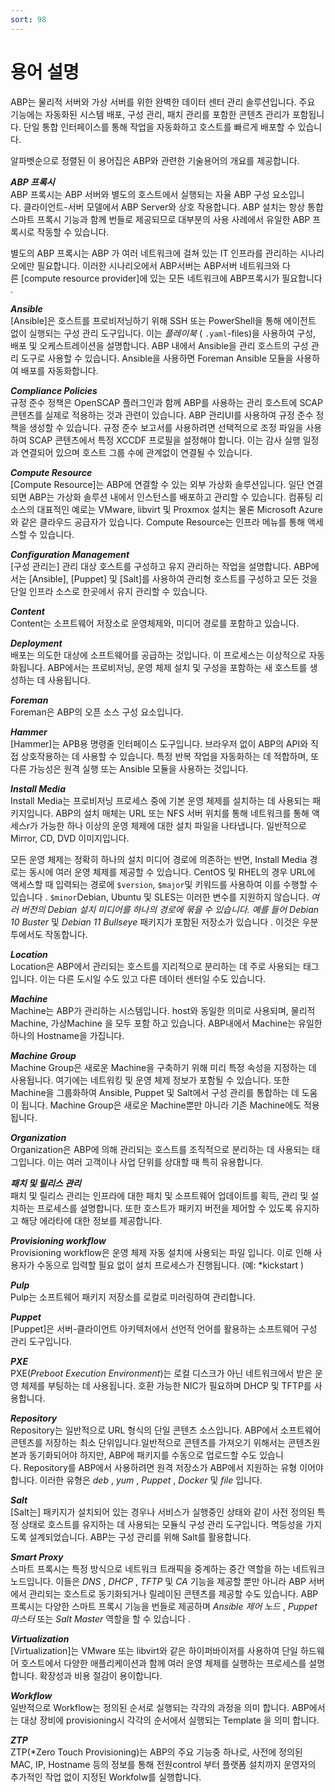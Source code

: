 ```yaml
---
sort: 98
---
```


# 용어 설명

ABP는 물리적 서버와 가상 서버를 
위한 완벽한 데이터 센터 관리 솔루션입니다. 주요 기능에는 자동화된 시스템 배포, 구성 관리, 패치 관리를 포함한 콘텐츠 관리가 포함됩니다. 단일 통합 인터페이스를 통해 작업을 자동화하고 호스트를 빠르게 배포할 수 있습니다.

알파벳순으로 정렬된 이 용어집은 ABP와 관련한 기술용어의 개요를 제공합니다.

***ABP 프록시*** <br>
ABP 프록시는 ABP 서버와 별도의 호스트에서 실행되는 자율 ABP 구성 요소입니다. 클라이언트-서버 모델에서 ABP Server와 상호 작용합니다. ABP 설치는 항상 통합 스마트 프록시 기능과 함께 번들로 제공되므로 대부분의 사용 사례에서 유일한 ABP 프록시로 작동할 수 있습니다.

별도의 ABP 프록시는 ABP 가 여러 네트워크에 걸쳐 있는 IT 인프라를 관리하는 시나리오에만 필요합니다. 이러한 시나리오에서 ABP서버는 ABP서버 네트워크와 다른 [compute resource provider]에 있는 모든 네트워크에 ABP프록시가 필요합니다 .

***Ansible*** <br>
[Ansible]은 호스트를 프로비저닝하기 위해 SSH 또는 PowerShell을 통해 에이전트 없이 실행되는 구성 관리 도구입니다. 이는 *플레이북* ( `.yaml`-files)을 사용하여 구성, 배포 및 오케스트레이션을 설명합니다. ABP 내에서 Ansible을 관리 호스트의 구성 관리 도구로 사용할 수 있습니다. Ansible을 사용하면 Foreman Ansible 모듈을 사용하여 배포를 자동화합니다.

***Compliance Policies*** <br>
규정 준수 정책은 OpenSCAP 플러그인과 함께 ABP를 사용하는 관리 호스트에 SCAP 콘텐츠를 실제로 적용하는 것과 관련이 있습니다. ABP 관리UI를 사용하여 규정 준수 정책을 생성할 수 있습니다. 규정 준수 보고서를 사용하려면 선택적으로 조정 파일을 사용하여 SCAP 콘텐츠에서 특정 XCCDF 프로필을 설정해야 합니다. 이는 감사 실행 일정과 연결되어 있으며 호스트 그룹 수에 관계없이 연결될 수 있습니다.

***Compute Resource*** <br>
[Compute Resource]는 ABP에 연결할 수 있는 외부 가상화 솔루션입니다. 일단 연결되면 ABP는 가상화 솔루션 내에서 인스턴스를 배포하고 관리할 수 있습니다. 컴퓨팅 리소스의 대표적인 예로는 VMware, libvirt 및 Proxmox 설치는 물론 Microsoft Azure와 같은 클라우드 공급자가 있습니다. Compute Resource는 인프라 메뉴를 통해 액세스할 수 있습니다.

***Configuration Management*** <br>
[구성 관리는] 관리 대상 호스트를 구성하고 유지 관리하는 작업을 설명합니다. ABP에서는 [Ansible], [Puppet] 및 [Salt]를 사용하여 관리형 호스트를 구성하고 모든 것을 단일 인프라 소스로 한곳에서 유지 관리할 수 있습니다.

***Content***<br>
Content는 소프트웨어 저장소로 운영체제와, 미디어 경로를 포함하고 있습니다.

***Deployment***<br>
배포는 의도한 대상에 소프트웨어를 공급하는 것입니다. 이 프로세스는 이상적으로 자동화됩니다. ABP에서는 프로비저닝, 운영 체제 설치 및 구성을 포함하는 새 호스트를 생성하는 데 사용됩니다.

***Foreman***<br>
Foreman은 ABP의 오픈 소스 구성 요소입니다.

***Hammer*** <br>
[Hammer]는 APB용 명령줄 인터페이스 도구입니다. 브라우저 없이 ABP의 API와 직접 상호작용하는 데 사용할 수 있습니다. 특정 반복 작업을 자동화하는 데 적합하며, 또 다른 가능성은 원격 실행 또는 Ansible 모듈을 사용하는 것입니다.

***Install Media*** <br>
Install Media는 프로비저닝 프로세스 중에 기본 운영 체제를 설치하는 데 사용되는 패키지입니다. ABP의 설치 매체는 URL 또는 NFS 서버 위치를 통해 네트워크를 통해 액세스r가 가능한 하나 이상의 운영 체제에 대한 설치 파일을 나타냅니다. 일반적으로 Mirror, CD, DVD 이미지입니다. 

모든 운영 체제는 정확히 하나의 설치 미디어 경로에 의존하는 반면, Install Media 경로는 동시에 여러 운영 체제를 제공할 수 있습니다. CentOS 및 RHEL의 경우 URL에 액세스할 때 입력되는 경로에 `$version`, `$major`및 키워드를 사용하여 이를 수행할 수 있습니다 . `$minor`Debian, Ubuntu 및 SLES는 이러한 변수를 지원하지 않습니다. *여러 버전의 Debian 설치 미디어를 하나의 경로에 묶을 수 있습니다. 예를 들어 Debian 10 Buster* 및 *Debian 11 Bullseye* 패키지가 포함된 저장소가 있습니다 . 이것은 우분투에서도 작동합니다.

***Location*** <br>
Location은 ABP에서 관리되는 호스트를 지리적으로 분리하는 데 주로 사용되는 태그입니다. 이는 다른 도시일 수도 있고 다른 데이터 센터일 수도 있습니다.

***Machine*** <br>
Machine는 ABP가 관리하는 시스템입니다. host와 동일한 의미로 사용되며, 물리적Machine, 가상Machine 을 모두 포함 하고 있습니다. ABP내에서 Machine는 유일한 하나의 Hostname을 가집니다.

***Machine Group*** <br>
Machine Group은 새로운 Machine을 구축하기 위해 미리 특정 속성을 지정하는 데 사용됩니다. 여기에는 네트워킹 및 운영 체제 정보가 포함될 수 있습니다. 또한 Machine을 그룹화하여 Ansible, Puppet 및 Salt에서 구성 관리를 통합하는 데 도움이 됩니다. Machine Group은 새로운 Machine뿐만 아니라 기존 Machine에도 적용됩니다.

***Organization*** <br>
Organization은 ABP에 의해 관리되는 호스트를 조직적으로 분리하는 데 사용되는 태그입니다. 이는 여러 고객이나 사업 단위를 상대할 때 특히 유용합니다.

***패치 및 릴리스 관리*** <br>
패치 및 릴리스 관리는 인프라에 대한 패치 및 소프트웨어 업데이트를 획득, 관리 및 설치하는 프로세스를 설명합니다. 또한 호스트가 패키지 버전을 제어할 수 있도록 유지하고 해당 에라타에 대한 정보를 제공합니다.

***Provisioning workflow*** <br>
Provisioning workflow은 운영 체제 자동 설치에 사용되는 파일 입니다. 이로 인해 사용자가 수동으로 입력할 필요 없이 설치 프로세스가 진행됩니다. (예: *kickstart )

***Pulp*** <br>
Pulp는 소프트웨어 패키지 저장소를 로컬로 미러링하여 관리합니다.

***Puppet*** <br>
[Puppet]은 서버-클라이언트 아키텍처에서 선언적 언어를 활용하는 소프트웨어 구성 관리 도구입니다.

***PXE*** <br>
PXE(*Preboot Execution Environment*)는 로컬 디스크가 아닌 네트워크에서 받은 운영 체제를 부팅하는 데 사용됩니다. 호환 가능한 NIC가 필요하며 DHCP 및 TFTP를 사용합니다.

***Repository*** <br>
Repository는 일반적으로 URL 형식의 단일 콘텐츠 소스입니다. ABP에서 소프트웨어 콘텐츠를 저장하는 최소 단위입니다.일반적으로 콘텐츠를 가져오기 위해서는 콘텐츠원본과 동기화되어야 하지만, ABP에 패키지를 수동으로 업로드할 수도 있습니다. Repository를 ABP에서 사용하려면 원격 저장소가 ABP에서 지원하는 유형 이어야 합니다. 이러한 유형은 *deb* , *yum* , *Puppet* , *Docker* 및 *file* 입니다.

***Salt*** <br>
[Salt는] 패키지가 설치되어 있는 경우나 서비스가 실행중인 상태와 같이 사전 정의된 특정 상태로 호스트를 유지하는 데 사용되는 모듈식 구성 관리 도구입니다. 멱등성을 가지도록 설계되었습니다. ABP는 구성 관리를 위해 Salt를 활용합니다.

***Smart Proxy*** <br>
스마트 프록시는 특정 방식으로 네트워크 트래픽을 중계하는 중간 역할을 하는 네트워크 노드입니다. 이들은 *DNS* , *DHCP* , *TFTP* 및 *CA* 기능을 제공할 뿐만 아니라 ABP 서버에서 관리되는 호스트로 동기화되거나 릴레이된 콘텐츠를 제공할 수도 있습니다. ABP 프록시는 다양한 스마트 프록시 기능을 번들로 제공하며 *Ansible 제어 노드* , *Puppet 마스터* 또는 *Salt Master* 역할을 할 수 있습니다 .

***Virtualization*** <br>
[Virtualization]는 VMware 또는 libvirt와 같은 하이퍼바이저를 사용하여 단일 하드웨어 호스트에서 다양한 애플리케이션과 함께 여러 운영 체제를 실행하는 프로세스를 설명합니다. 확장성과 비용 절감이 용이합니다.

***Workflow*** <br>
일반적으로 Workflow는 정의된 순서로 실행되는 각각의 과정을 의미 합니다. ABP에서는 대상 장비에 provisioning시 각각의 순서에서 실행되는 Template 을 의미 합니다.

***ZTP*** <br>
ZTP(*Zero Touch Provisioning)는 ABP의 주요 기능중 하나로, 사전에 정의된 MAC, IP, Hostname 등의 정보를 통해 전원control 부터 플랫폼 설치까지 운영자의 추가적인 작업 없이 지정된 Workfolw를 실행합니다.

